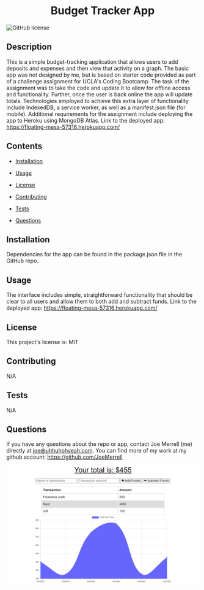 
<h1 align="center">
    Budget Tracker App
</h1>


![GitHub license](https://img.shields.io/badge/license-MIT-blue.svg)


## Description

This is a simple budget-tracking application that allows users to add deposits and expenses and then view that activity on a graph. The basic app was not designed by me, but is based on starter code provided as part of a challenge assignment for UCLA's Coding Bootcamp. The task of the assignment was to take the code and update it to allow for offline access and functionality. Further, once the user is back online the app will update totals. Technologies employed to achieve this extra layer of functionality include IndexedDB, a service worker, as well as a manifest.json file (for mobile). Additional requirements for the assignment include deploying the app to Heroku using MongoDB Atlas. Link to the deployed app: https://floating-mesa-57316.herokuapp.com/


## Contents 

* [Installation](#installation)

* [Usage](#usage)

* [License](#license)

* [Contributing](#contributing)

* [Tests](#tests)

* [Questions](#questions)

## Installation


Dependencies for the app can be found in the package.json file in the GitHub repo.


## Usage

The interface includes simple, straightforward functionality that should be clear to all users and allow them to both add and subtract funds. Link to the deployed app: https://floating-mesa-57316.herokuapp.com/

## License

This project's license is: MIT
  
## Contributing

N/A

## Tests

N/A

## Questions

If you have any questions about the repo or app, contact Joe Merrell (me) directly at joe@uhhuhohyeah.com. You can find more of my work at my github account: https://github.com/JoeMerrell

<img src="public/images/budget-tracker.png" alt="Budget Tracker App screenshot courtesy of UCLA">

